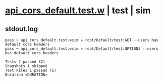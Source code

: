 # [api_cors_default.test.w](../../../../../tests/valid/api_cors_default.test.w) | test | sim

## stdout.log
```log
pass ─ api_cors_default.test.wsim » root/Default/test:GET --users has default cors headers    
pass ─ api_cors_default.test.wsim » root/Default/test:OPTIONS --users has default cors headers

Tests 2 passed (2)
Snapshots 1 skipped
Test Files 1 passed (1)
Duration <DURATION>
```

